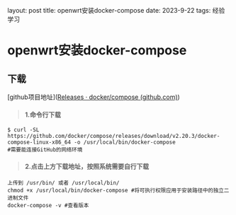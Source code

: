 layout: post
title: openwrt安装docker-compose
date: 2023-9-22 
tags: 经验 学习    

# openwrt安装docker-compose

## 下载

[github项目地址]([Releases · docker/compose (github.com)](https://github.com/docker/compose)) 

> #### 1.命令行下载

```
$ curl -SL https://github.com/docker/compose/releases/download/v2.20.3/docker-compose-linux-x86_64 -o /usr/local/bin/docker-compose
#需要能连接GitHub的网络环境
```

> #### 2.点击上方下载地址，按照系统需要自行下载

```
上传到 /usr/bin/ 或者 /usr/local/bin/
chmod +x /usr/local/bin/docker-compose #将可执行权限应用于安装路径中的独立二进制文件
docker-compose -v #查看版本
```

